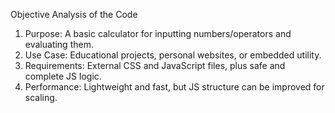 Objective Analysis of the Code
1. Purpose:	A basic calculator for inputting numbers/operators and evaluating them.
2. Use Case:	Educational projects, personal websites, or embedded utility.
3. Requirements:	External CSS and JavaScript files, plus safe and complete JS logic.
4. Performance:	Lightweight and fast, but JS structure can be improved for scaling.
